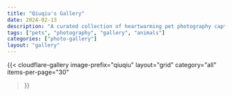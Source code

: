 ```yaml
---
title: "Qiuqiu's Gallery"
date: 2024-02-13
description: "A curated collection of heartwarming pet photography capturing precious moments"
tags: ["pets", "photography", "gallery", "animals"]
categories: ["photo-gallery"]
layout: "gallery"
---
```


{{< cloudflare-gallery 
    image-prefix="qiuqiu"
    layout="grid"
    category="all"
    items-per-page="30"
>}}
